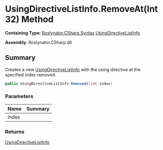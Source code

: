 # UsingDirectiveListInfo\.RemoveAt\(Int32\) Method

**Containing Type**: [Roslynator.CSharp.Syntax](../../README.md)\.[UsingDirectiveListInfo](../README.md)

**Assembly**: Roslynator\.CSharp\.dll

## Summary

Creates a new [UsingDirectiveListInfo](../README.md) with the using directive at the specified index removed\.

```csharp
public UsingDirectiveListInfo RemoveAt(int index)
```

### Parameters

| Name | Summary |
| ---- | ------- |
| index | |

### Returns

[UsingDirectiveListInfo](../README.md)

